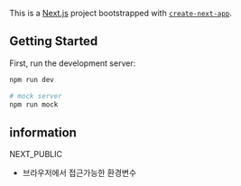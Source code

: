 This is a [Next.js](https://nextjs.org/) project bootstrapped with [`create-next-app`](https://github.com/vercel/next.js/tree/canary/packages/create-next-app).

## Getting Started

First, run the development server:

```bash
npm run dev

# mock server
npm run mock

```

## information

NEXT_PUBLIC

- 브라우저에서 접근가능한 환경변수
